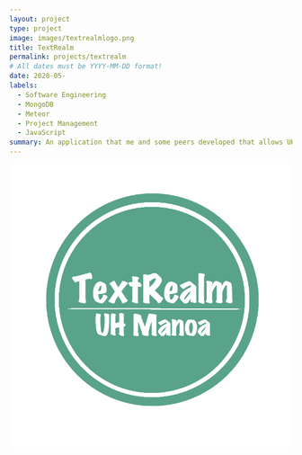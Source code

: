 ```yaml
---
layout: project
type: project
image: images/textrealmlogo.png
title: TextRealm
permalink: projects/textrealm
# All dates must be YYYY-MM-DD format!
date: 2020-05-
labels:
  - Software Engineering
  - MongoDB
  - Meteor
  - Project Management
  - JavaScript
summary: An application that me and some peers developed that allows UH students to easily buy and sell textbooks with other UH students for our final project for our software engineering class.
---
```

<img class="ui medium right floated rounded image" src="/images/textrealmlogo.png" length="1000" width="800">


